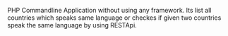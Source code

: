 PHP Commandline Application without using any framework. Its list all countries which speaks same language or checkes if given two countries speak the same language by using RESTApi.